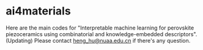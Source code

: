 # ai4materials
Here are the main codes for "Interpretable machine learning for perovskite piezoceramics using combinatorial and knowledge-embedded descriptors". (Updating)
Please contact heng_hu@nuaa.edu.cn if there's any question.
